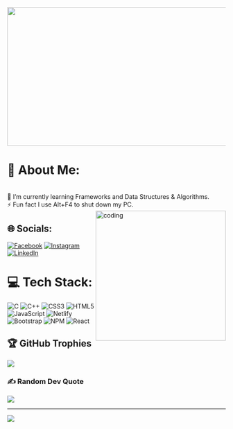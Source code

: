 <div align="center">
<img src="https://rishavanand.github.io/static/images/greetings.gif" align="center" style="width: 540px; height: 320px" />
</div>  

  

# 💫 About Me:
<br>🌱 I’m currently learning  Frameworks and Data Structures & Algorithms.<br>⚡ Fun fact  I use Alt+F4 to shut down my PC.
<img align="right" alt="coding" width="300" src="https://media.tenor.com/Ug6cbVA1ZsMAAAAd/developer.gif"> 

## 🌐 Socials:
[![Facebook](https://img.shields.io/badge/Facebook-%231877F2.svg?logo=Facebook&logoColor=white)](https://facebook.com/aarush.choubey.904) [![Instagram](https://img.shields.io/badge/Instagram-%23E4405F.svg?logo=Instagram&logoColor=white)](https://www.instagram.com/aarush.ch.1203/) [![LinkedIn](https://img.shields.io/badge/LinkedIn-%230077B5.svg?logo=linkedin&logoColor=white)](https://linkedin.com/in/aarush-choubey-609827200/) 



# 💻 Tech Stack:
![C](https://img.shields.io/badge/c-%2300599C.svg?style=for-the-badge&logo=c&logoColor=white) ![C++](https://img.shields.io/badge/c++-%2300599C.svg?style=for-the-badge&logo=c%2B%2B&logoColor=white) ![CSS3](https://img.shields.io/badge/css3-%231572B6.svg?style=for-the-badge&logo=css3&logoColor=white) ![HTML5](https://img.shields.io/badge/html5-%23E34F26.svg?style=for-the-badge&logo=html5&logoColor=white) ![JavaScript](https://img.shields.io/badge/javascript-%23323330.svg?style=for-the-badge&logo=javascript&logoColor=%23F7DF1E) ![Netlify](https://img.shields.io/badge/netlify-%23000000.svg?style=for-the-badge&logo=netlify&logoColor=#00C7B7) ![Bootstrap](https://img.shields.io/badge/bootstrap-%23563D7C.svg?style=for-the-badge&logo=bootstrap&logoColor=white)  ![NPM](https://img.shields.io/badge/NPM-%23000000.svg?style=for-the-badge&logo=npm&logoColor=white)  ![React](https://img.shields.io/badge/react-%2320232a.svg?style=for-the-badge&logo=react&logoColor=%2361DAFB) 	

## 🏆 GitHub Trophies
![](https://github-profile-trophy.vercel.app/?username=aa98-45556443355666&theme=radical&no-frame=false&no-bg=true&margin-w=4)

### ✍️ Random Dev Quote
![](https://quotes-github-readme.vercel.app/api?type=horizontal&theme=radical)

---
[![](https://visitcount.itsvg.in/api?id=aa98-45556443355666&icon=0&color=0)](https://visitcount.itsvg.in)





